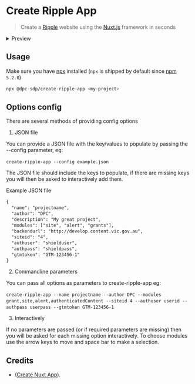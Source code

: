 # Create Ripple App

> Create a [Ripple](https://github.com/dpc-sdp/ripple) website using the [Nuxt.js](https://github.com/nuxt/nuxt.js) framework in seconds

<details><summary>Preview</summary>

![preview](/packages/create-ripple-app/docs/create-ripple-app.gif)
</details>

## Usage

Make sure you have [npx](https://www.npmjs.com/package/npx) installed (`npx` is shipped by default since [npm](https://www.npmjs.com/get-npm) `5.2.0`)

```bash
npx @dpc-sdp/create-ripple-app <my-project>
```

## Options config 

There are several methods of providing config options

1. JSON file

You can provide a JSON file with the key/values to populate by  passing the --config parameter, eg:

`create-ripple-app --config example.json`

The JSON file should include the keys to populate, if there are missing keys you will then be asked to interactively add them. 

Example JSON file

```
{
  "name": "projectname",
  "author": "DPC",
  "description": "My great project",
  "modules": ["site", "alert", "grants"],
  "backendurl": "http://develop.content.vic.gov.au",
  "siteid": "4",
  "authuser": "shielduser",
  "authpass": "shieldpass",
  "gtmtoken": "GTM-123456-1"
}
```
2. Commandline parameters

You can pass all options as parameters to create-ripple-app eg:

`create-ripple-app --name projectname --author DPC --modules grant,site,alert,authenticatedContent --siteid 4 --authuser userid --authpass userpass --gtmtoken GTM-123456-1`

3. Interactively

If no parameters are  passed (or if required parameters are missing) then you will be asked for each missing option interactively. To choose modules use the arrow keys to move and space bar to make a selection.

## Credits

- ([Create Nuxt App](https://github.com/nuxt/create-nuxt-app/contributors)).
